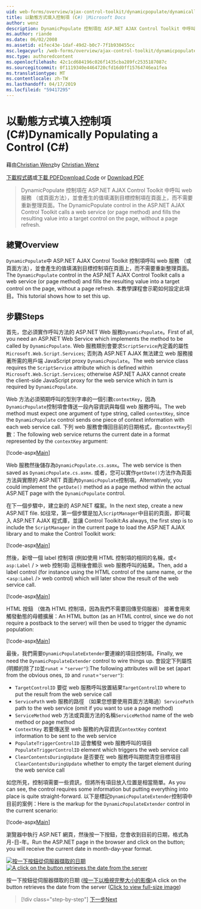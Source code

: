 ```yaml
---
uid: web-forms/overview/ajax-control-toolkit/dynamicpopulate/dynamically-populating-a-control-cs
title: 以動態方式填入控制項 (C#) |Microsoft Docs
author: wenz
description: DynamicPopulate 控制項在 ASP.NET AJAX Control Toolkit 中呼叫 web 服務 （或頁面方法），並會產生的值填滿至 t 的目標控制項...
ms.author: riande
ms.date: 06/02/2008
ms.assetid: e1fec43e-1daf-49d2-b0c7-7f1b930455cc
msc.legacyurl: /web-forms/overview/ajax-control-toolkit/dynamicpopulate/dynamically-populating-a-control-cs
msc.type: authoredcontent
ms.openlocfilehash: 42c1cd684196c026f1435cba289fc2535187087c
ms.sourcegitcommit: 0f1119340e4464720cfd16d0ff15764746ea1fea
ms.translationtype: MT
ms.contentlocale: zh-TW
ms.lasthandoff: 04/17/2019
ms.locfileid: "59417295"
---
```

# <a name="dynamically-populating-a-control-c"></a><span data-ttu-id="98f68-103">以動態方式填入控制項 (C#)</span><span class="sxs-lookup"><span data-stu-id="98f68-103">Dynamically Populating a Control (C#)</span></span>

<span data-ttu-id="98f68-104">藉由[Christian Wenz](https://github.com/wenz)</span><span class="sxs-lookup"><span data-stu-id="98f68-104">by [Christian Wenz](https://github.com/wenz)</span></span>

<span data-ttu-id="98f68-105">[下載程式碼](http://download.microsoft.com/download/d/8/f/d8f2f6f9-1b7c-46ad-9252-e1fc81bdea3e/dynamicpopulate0.cs.zip)或[下載 PDF](http://download.microsoft.com/download/b/6/a/b6ae89ee-df69-4c87-9bfb-ad1eb2b23373/dynamicpopulate0CS.pdf)</span><span class="sxs-lookup"><span data-stu-id="98f68-105">[Download Code](http://download.microsoft.com/download/d/8/f/d8f2f6f9-1b7c-46ad-9252-e1fc81bdea3e/dynamicpopulate0.cs.zip) or [Download PDF](http://download.microsoft.com/download/b/6/a/b6ae89ee-df69-4c87-9bfb-ad1eb2b23373/dynamicpopulate0CS.pdf)</span></span>

> <span data-ttu-id="98f68-106">DynamicPopulate 控制項在 ASP.NET AJAX Control Toolkit 中呼叫 web 服務 （或頁面方法），並會產生的值填滿到目標控制項在頁面上，而不需要重新整理頁面。</span><span class="sxs-lookup"><span data-stu-id="98f68-106">The DynamicPopulate control in the ASP.NET AJAX Control Toolkit calls a web service (or page method) and fills the resulting value into a target control on the page, without a page refresh.</span></span>


## <a name="overview"></a><span data-ttu-id="98f68-107">總覽</span><span class="sxs-lookup"><span data-stu-id="98f68-107">Overview</span></span>

<span data-ttu-id="98f68-108">`DynamicPopulate`中 ASP.NET AJAX Control Toolkit 控制項呼叫 web 服務 （或頁面方法），並會產生的值填滿到目標控制項在頁面上，而不需要重新整理頁面。</span><span class="sxs-lookup"><span data-stu-id="98f68-108">The `DynamicPopulate` control in the ASP.NET AJAX Control Toolkit calls a web service (or page method) and fills the resulting value into a target control on the page, without a page refresh.</span></span> <span data-ttu-id="98f68-109">本教學課程會示範如何設定此項目。</span><span class="sxs-lookup"><span data-stu-id="98f68-109">This tutorial shows how to set this up.</span></span>

## <a name="steps"></a><span data-ttu-id="98f68-110">步驟</span><span class="sxs-lookup"><span data-stu-id="98f68-110">Steps</span></span>

<span data-ttu-id="98f68-111">首先，您必須實作呼叫方法的 ASP.NET Web 服務`DynamicPopulate`。</span><span class="sxs-lookup"><span data-stu-id="98f68-111">First of all, you need an ASP.NET Web Service which implements the method to be called by `DynamicPopulate`.</span></span> <span data-ttu-id="98f68-112">Web 服務類別會要求`ScriptService`內定義的屬性`Microsoft.Web.Script.Services`; 否則為 ASP.NET AJAX 無法建立 web 服務接著所需的用戶端 JavaScript proxy `DynamicPopulate`。</span><span class="sxs-lookup"><span data-stu-id="98f68-112">The web service class requires the `ScriptService` attribute which is defined within `Microsoft.Web.Script.Services`; otherwise ASP.NET AJAX cannot create the client-side JavaScript proxy for the web service which in turn is required by `DynamicPopulate`.</span></span>

<span data-ttu-id="98f68-113">Web 方法必須預期呼叫的型別字串的一個引數`contextKey`，因為`DynamicPopulate`控制項會傳送一段內容資訊與每個 web 服務呼叫。</span><span class="sxs-lookup"><span data-stu-id="98f68-113">The web method must expect one argument of type string, called `contextKey`, since the `DynamicPopulate` control sends one piece of context information with each web service call.</span></span> <span data-ttu-id="98f68-114">下列 web 服務會傳回目前的日期格式，由`contextKey`引數：</span><span class="sxs-lookup"><span data-stu-id="98f68-114">The following web service returns the current date in a format represented by the `contextKey` argument:</span></span>

[!code-aspx[Main](dynamically-populating-a-control-cs/samples/sample1.aspx)]

<span data-ttu-id="98f68-115">Web 服務然後儲存為`DynamicPopulate.cs.asmx`。</span><span class="sxs-lookup"><span data-stu-id="98f68-115">The web service is then saved as `DynamicPopulate.cs.asmx`.</span></span> <span data-ttu-id="98f68-116">或者，您可以實作`getDate()`方法作為頁面方法與實際的 ASP.NET 頁面內`DynamicPopulate`控制項。</span><span class="sxs-lookup"><span data-stu-id="98f68-116">Alternatively, you could implement the `getDate()` method as a page method within the actual ASP.NET page with the `DynamicPopulate` control.</span></span>

<span data-ttu-id="98f68-117">在下一個步驟中，建立新的 ASP.NET 檔案。</span><span class="sxs-lookup"><span data-stu-id="98f68-117">In the next step, create a new ASP.NET file.</span></span> <span data-ttu-id="98f68-118">如往常，第一個步驟是加入`ScriptManager`中目前的頁面，即可載入 ASP.NET AJAX 程式庫，並讓 Control Toolkit:</span><span class="sxs-lookup"><span data-stu-id="98f68-118">As always, the first step is to include the `ScriptManager` in the current page to load the ASP.NET AJAX library and to make the Control Toolkit work:</span></span>

[!code-aspx[Main](dynamically-populating-a-control-cs/samples/sample2.aspx)]

<span data-ttu-id="98f68-119">然後，新增一個 label 控制項 (例如使用 HTML 控制項的相同的名稱，或&lt; `asp:Label`  / &gt; web 控制項) 這稍後會顯示 web 服務呼叫的結果。</span><span class="sxs-lookup"><span data-stu-id="98f68-119">Then, add a label control (for instance using the HTML control of the same name, or the &lt;`asp:Label` /&gt; web control) which will later show the result of the web service call.</span></span>

[!code-aspx[Main](dynamically-populating-a-control-cs/samples/sample3.aspx)]

<span data-ttu-id="98f68-120">HTML 按鈕 （做為 HTML 控制項，因為我們不需要回傳至伺服器） 接著會用來觸發動態的母體擴展：</span><span class="sxs-lookup"><span data-stu-id="98f68-120">An HTML button (as an HTML control, since we do not require a postback to the server) will then be used to trigger the dynamic population:</span></span>

[!code-aspx[Main](dynamically-populating-a-control-cs/samples/sample4.aspx)]

<span data-ttu-id="98f68-121">最後，我們需要`DynamicPopulateExtender`要連線的項目控制項。</span><span class="sxs-lookup"><span data-stu-id="98f68-121">Finally, we need the `DynamicPopulateExtender` control to wire things up.</span></span> <span data-ttu-id="98f68-122">會設定下列屬性 (明顯的除了`ID`並`runat` = `"server"`):</span><span class="sxs-lookup"><span data-stu-id="98f68-122">The following attributes will be set (apart from the obvious ones, `ID` and `runat`=`"server"`):</span></span>

- <span data-ttu-id="98f68-123">`TargetControlID` 要從 web 服務呼叫放置結果</span><span class="sxs-lookup"><span data-stu-id="98f68-123">`TargetControlID` where to put the result from the web service call</span></span>
- <span data-ttu-id="98f68-124">`ServicePath` web 服務的路徑 （如果您想要使用頁面方法略過）</span><span class="sxs-lookup"><span data-stu-id="98f68-124">`ServicePath` path to the web service (omit if you want to use a page method)</span></span>
- <span data-ttu-id="98f68-125">`ServiceMethod` web 方法或頁面方法的名稱</span><span class="sxs-lookup"><span data-stu-id="98f68-125">`ServiceMethod` name of the web method or page method</span></span>
- <span data-ttu-id="98f68-126">`ContextKey` 若要傳送至 web 服務的內容資訊</span><span class="sxs-lookup"><span data-stu-id="98f68-126">`ContextKey` context information to be sent to the web service</span></span>
- <span data-ttu-id="98f68-127">`PopulateTriggerControlID` 這會觸發 web 服務呼叫的項目</span><span class="sxs-lookup"><span data-stu-id="98f68-127">`PopulateTriggerControlID` element which triggers the web service call</span></span>
- <span data-ttu-id="98f68-128">`ClearContentsDuringUpdate` 是否要在 web 服務呼叫期間清空目標項目</span><span class="sxs-lookup"><span data-stu-id="98f68-128">`ClearContentsDuringUpdate` whether to empty the target element during the web service call</span></span>

<span data-ttu-id="98f68-129">如您所見，控制項需要一些資訊，但將所有項目放入位置是相當簡單。</span><span class="sxs-lookup"><span data-stu-id="98f68-129">As you can see, the control requires some information but putting everything into place is quite straight-forward.</span></span> <span data-ttu-id="98f68-130">以下是標記`DynamicPopulateExtender`控制項中目前的案例：</span><span class="sxs-lookup"><span data-stu-id="98f68-130">Here is the markup for the `DynamicPopulateExtender` control in the current scenario:</span></span>

[!code-aspx[Main](dynamically-populating-a-control-cs/samples/sample5.aspx)]

<span data-ttu-id="98f68-131">瀏覽器中執行 ASP.NET 網頁，然後按一下按鈕，您會收到目前的日期，格式為月-日-年。</span><span class="sxs-lookup"><span data-stu-id="98f68-131">Run the ASP.NET page in the browser and click on the button; you will receive the current date in month-day-year format.</span></span>


<span data-ttu-id="98f68-132">[![按一下按鈕從伺服器擷取的日期](dynamically-populating-a-control-cs/_static/image2.png)](dynamically-populating-a-control-cs/_static/image1.png)</span><span class="sxs-lookup"><span data-stu-id="98f68-132">[![A click on the button retrieves the date from the server](dynamically-populating-a-control-cs/_static/image2.png)](dynamically-populating-a-control-cs/_static/image1.png)</span></span>

<span data-ttu-id="98f68-133">按一下按鈕從伺服器擷取的日期 ([按一下以檢視完整大小的影像](dynamically-populating-a-control-cs/_static/image3.png))</span><span class="sxs-lookup"><span data-stu-id="98f68-133">A click on the button retrieves the date from the server ([Click to view full-size image](dynamically-populating-a-control-cs/_static/image3.png))</span></span>

> [!div class="step-by-step"]
> [<span data-ttu-id="98f68-134">下一步</span><span class="sxs-lookup"><span data-stu-id="98f68-134">Next</span></span>](dynamically-populating-a-control-using-javascript-code-cs.md)
